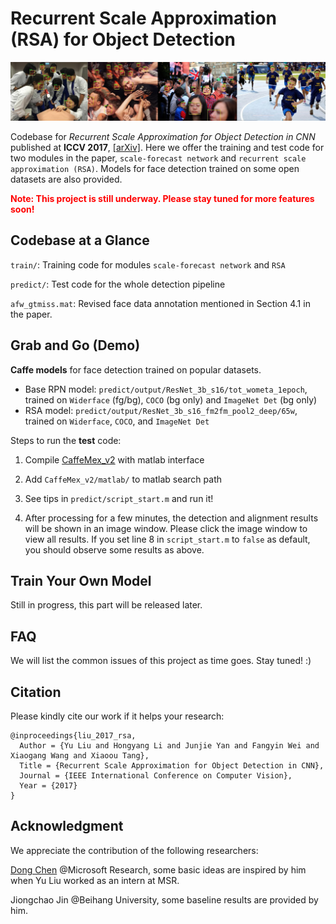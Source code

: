 # Recurrent Scale Approximation (RSA) for Object Detection

![](result.jpg) 

Codebase for *Recurrent Scale Approximation for Object Detection in CNN* published at **ICCV 2017**, [[arXiv]](https://arxiv.org/abs/1707.09531). Here we offer the training and test code for two modules in the paper, `scale-forecast network` and `recurrent scale approximation (RSA)`. Models for face detection trained on some open datasets are also provided.

<span style="color:red">**Note: This project is still underway. Please stay tuned for more features soon!**</span>

## Codebase at a Glance

`train/`: Training code for modules `scale-forecast network` and `RSA`

`predict/`: Test code for the whole detection pipeline

`afw_gtmiss.mat`: Revised face data annotation mentioned in Section 4.1 in the paper.


## Grab and Go (Demo)

**Caffe models** for face detection trained on popular datasets. 

+ Base RPN model: `predict/output/ResNet_3b_s16/tot_wometa_1epoch`, trained on `Widerface` (fg/bg), `COCO` (bg only) and `ImageNet Det` (bg only)
+ RSA model: `predict/output/ResNet_3b_s16_fm2fm_pool2_deep/65w`, trained on `Widerface`, `COCO`, and `ImageNet Det`

Steps to run the **test** code:

1. Compile [CaffeMex_v2](https://github.com/sciencefans/CaffeMex_v2/) with matlab interface

2. Add `CaffeMex_v2/matlab/` to matlab search path

3. See tips in `predict/script_start.m` and run it!

4. After processing for a few minutes, the detection and alignment results will be shown in an image window. Please click the image window to view all results. If you set line 8 in `script_start.m` to `false` as default, you should observe some results as above.

## Train Your Own Model

Still in progress, this part will be released later.


## FAQ
We will list the common issues of this project as time goes. Stay tuned! :)


## Citation
Please kindly cite our work if it helps your research:

    @inproceedings{liu_2017_rsa,
      Author = {Yu Liu and Hongyang Li and Junjie Yan and Fangyin Wei and Xiaogang Wang and Xiaoou Tang},
      Title = {Recurrent Scale Approximation for Object Detection in CNN},
	  Journal = {IEEE International Conference on Computer Vision},
	  Year = {2017}
    }

## Acknowledgment
We appreciate the contribution of the following researchers:

[Dong Chen](https://www.microsoft.com/en-us/research/people/doch/) @Microsoft Research, some basic ideas are inspired by him when Yu Liu worked as an intern at MSR.

Jiongchao Jin @Beihang University, some baseline results are provided by him.
